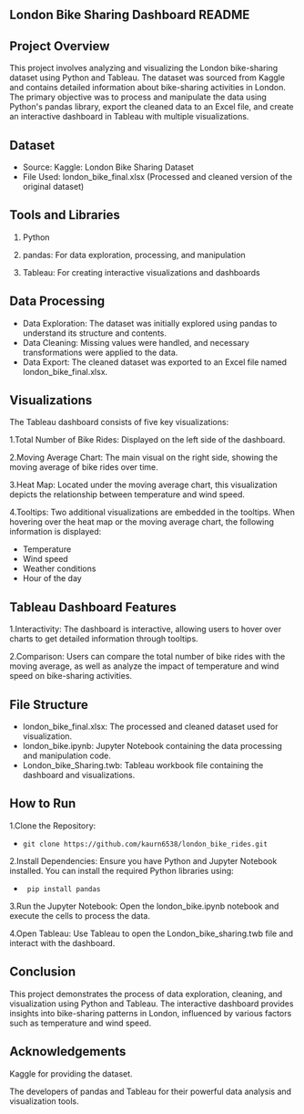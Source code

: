 ## London Bike Sharing Dashboard README
## Project Overview
This project involves analyzing and visualizing the London bike-sharing dataset using Python and Tableau. The dataset was sourced from Kaggle and contains detailed information about bike-sharing activities in London. The primary objective was to process and manipulate the data using Python's pandas library, export the cleaned data to an Excel file, and create an interactive dashboard in Tableau with multiple visualizations.

## Dataset
*    Source: Kaggle: London Bike Sharing Dataset
*    File Used: london_bike_final.xlsx (Processed and cleaned version of the original dataset)
  
## Tools and Libraries
1. Python
   
2. pandas: For data exploration, processing, and manipulation
   
3. Tableau: For creating interactive visualizations and dashboards
   
## Data Processing
*    Data Exploration: The dataset was initially explored using pandas to understand its structure and contents.
*    Data Cleaning: Missing values were handled, and necessary transformations were applied to the data.
*    Data Export: The cleaned dataset was exported to an Excel file named london_bike_final.xlsx.
  
## Visualizations
The Tableau dashboard consists of five key visualizations:

1.Total Number of Bike Rides: Displayed on the left side of the dashboard.

2.Moving Average Chart: The main visual on the right side, showing the moving average of bike rides over time.

3.Heat Map: Located under the moving average chart, this visualization depicts the relationship between temperature and wind speed.

4.Tooltips: Two additional visualizations are embedded in the tooltips. When hovering over the heat map or the moving average chart, the following information is displayed:
*    Temperature
*    Wind speed
*    Weather conditions
*    Hour of the day

## Tableau Dashboard Features
1.Interactivity: The dashboard is interactive, allowing users to hover over charts to get detailed information through tooltips.

2.Comparison: Users can compare the total number of bike rides with the moving average, as well as analyze the impact of temperature and wind speed on bike-sharing activities.

## File Structure
*    london_bike_final.xlsx: The processed and cleaned dataset used for visualization.
*    london_bike.ipynb: Jupyter Notebook containing the data processing and manipulation code.
*    London_bike_Sharing.twb: Tableau workbook file containing the dashboard and visualizations.

## How to Run
1.Clone the Repository:

*     git clone https://github.com/kaurn6538/london_bike_rides.git

2.Install Dependencies: Ensure you have Python and Jupyter Notebook installed. You can install the required Python libraries using:

*      pip install pandas

3.Run the Jupyter Notebook: Open the london_bike.ipynb notebook and execute the cells to process the data.
  
4.Open Tableau: Use Tableau to open the London_bike_sharing.twb file and interact with the dashboard.
  
## Conclusion
This project demonstrates the process of data exploration, cleaning, and visualization using Python and Tableau. The interactive dashboard provides insights into bike-sharing patterns in London, influenced by various factors such as temperature and wind speed.

## Acknowledgements
Kaggle for providing the dataset.

The developers of pandas and Tableau for their powerful data analysis and visualization tools.


